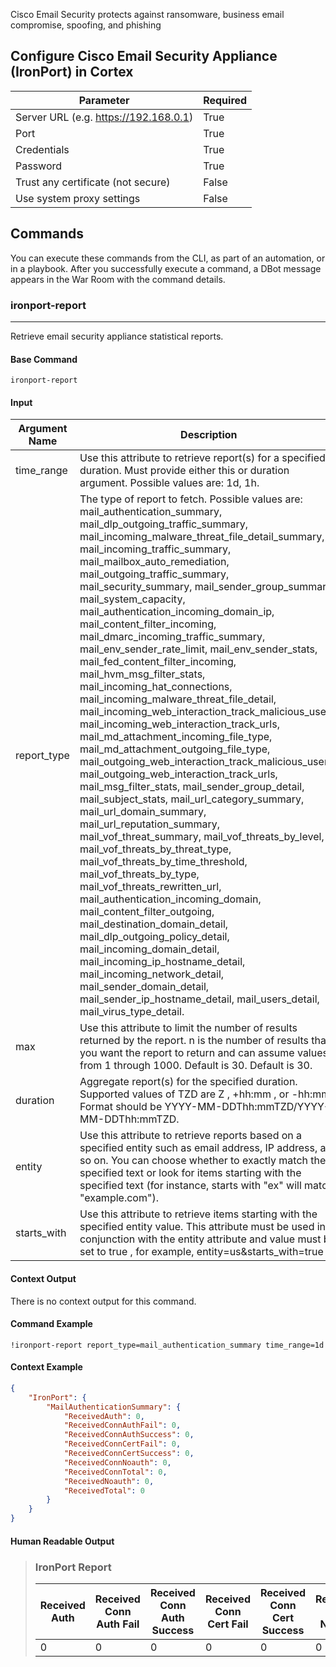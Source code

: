 Cisco Email Security protects against ransomware, business email compromise, spoofing, and phishing

## Configure Cisco Email Security Appliance (IronPort) in Cortex


| **Parameter** | **Required** |
| --- | --- |
| Server URL (e.g. https://192.168.0.1) | True |
| Port | True |
| Credentials | True |
| Password | True |
| Trust any certificate (not secure) | False |
| Use system proxy settings | False |

## Commands

You can execute these commands from the CLI, as part of an automation, or in a playbook.
After you successfully execute a command, a DBot message appears in the War Room with the command details.

### ironport-report

***
Retrieve email security appliance statistical reports.


#### Base Command

`ironport-report`

#### Input

| **Argument Name** | **Description** | **Required** |
| --- | --- | --- |
| time_range | Use this attribute to retrieve report(s) for a specified duration. Must provide either this or duration argument. Possible values are: 1d, 1h. | Optional | 
| report_type | The type of report to fetch. Possible values are: mail_authentication_summary, mail_dlp_outgoing_traffic_summary, mail_incoming_malware_threat_file_detail_summary, mail_incoming_traffic_summary, mail_mailbox_auto_remediation, mail_outgoing_traffic_summary, mail_security_summary, mail_sender_group_summary, mail_system_capacity, mail_authentication_incoming_domain_ip, mail_content_filter_incoming, mail_dmarc_incoming_traffic_summary, mail_env_sender_rate_limit, mail_env_sender_stats, mail_fed_content_filter_incoming, mail_hvm_msg_filter_stats, mail_incoming_hat_connections, mail_incoming_malware_threat_file_detail, mail_incoming_web_interaction_track_malicious_users, mail_incoming_web_interaction_track_urls, mail_md_attachment_incoming_file_type, mail_md_attachment_outgoing_file_type, mail_outgoing_web_interaction_track_malicious_users, mail_outgoing_web_interaction_track_urls, mail_msg_filter_stats, mail_sender_group_detail, mail_subject_stats, mail_url_category_summary, mail_url_domain_summary, mail_url_reputation_summary, mail_vof_threat_summary, mail_vof_threats_by_level, mail_vof_threats_by_threat_type, mail_vof_threats_by_time_threshold, mail_vof_threats_by_type, mail_vof_threats_rewritten_url, mail_authentication_incoming_domain, mail_content_filter_outgoing, mail_destination_domain_detail, mail_dlp_outgoing_policy_detail, mail_incoming_domain_detail, mail_incoming_ip_hostname_detail, mail_incoming_network_detail, mail_sender_domain_detail, mail_sender_ip_hostname_detail, mail_users_detail, mail_virus_type_detail. | Required | 
| max | Use this attribute to limit the number of results returned by the report. n is the number of results that you want the report to return and can assume values from 1 through 1000. Default is 30. Default is 30. | Optional | 
| duration | Aggregate report(s) for the specified duration. Supported values of TZD are Z , +hh:mm , or -hh:mm. Format should be YYYY-MM-DDThh:mmTZD/YYYY-MM-DDThh:mmTZD. | Optional | 
| entity | Use this attribute to retrieve reports based on a specified entity such as email address, IP address, and so on. You can choose whether to exactly match the specified text or look for items starting with the specified text (for instance, starts with "ex" will match "example.com"). | Optional | 
| starts_with | Use this attribute to retrieve items starting with the specified entity value. This attribute must be used in conjunction with the entity attribute and value must be set to true , for example, entity=us&amp;starts_with=true . | Optional | 


#### Context Output

There is no context output for this command.

#### Command Example

```!ironport-report report_type=mail_authentication_summary time_range=1d```

#### Context Example

```json
{
    "IronPort": {
        "MailAuthenticationSummary": {
            "ReceivedAuth": 0,
            "ReceivedConnAuthFail": 0,
            "ReceivedConnAuthSuccess": 0,
            "ReceivedConnCertFail": 0,
            "ReceivedConnCertSuccess": 0,
            "ReceivedConnNoauth": 0,
            "ReceivedConnTotal": 0,
            "ReceivedNoauth": 0,
            "ReceivedTotal": 0
        }
    }
}
```

#### Human Readable Output

>### IronPort Report
>
> Received Auth| Received Conn Auth Fail| Received Conn Auth Success| Received Conn Cert Fail| Received Conn Cert Success| Received Conn Noauth| Received Conn Total| Received Noauth| Received Total
>---|---|---|---|---|---|---|---|---
>0 | 0 | 0 | 0 | 0 | 0 | 0 | 0 | 0
